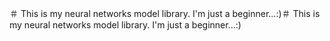 ＃ This is my neural networks model library. I'm just a beginner...:)＃ This is my neural networks model library. I'm just a beginner...:)
